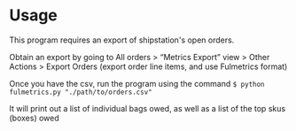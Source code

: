 # Usage

This program requires an export of shipstation's open orders. 

Obtain an export by going to All orders > “Metrics Export” view > Other Actions > Export Orders (export order line items, and use Fulmetrics format)

Once you have the csv, run the program using the command `$ python fulmetrics.py "./path/to/orders.csv"`

It will print out a list of individual bags owed, as well as a list of the top skus (boxes) owed
